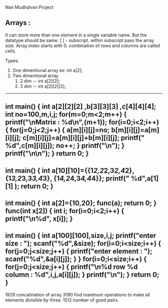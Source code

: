 Nan Mudhalvan Project

Arrays  :
-------------
It can store more than one element in a single variable name. But the datatype should be same.
[ ] - subscript. within subscript pass the array size.
Array index starts with 0.
combination of rows and columns are called cells.

Types.
1. One dimentional array  ex: int a[2];
2. Two dimentional array
     1.   2 dim  --  int a[2][2];
     2.   3 dim  --  int a[2][2][2];
--------------------------------------------------------------------------------------------------
int main()
{
int a[2][2][2] ,b[3][3][3] ,c[4][4][4];
int no=100,m,i,j;
for(m=0;m<2;m++)
{
printf("\nMatrix : %d\n",(m+1));
for(i=0;i<2;i++)
{
for(j=0;j<2;j++)
{
a[m][i][j]=no;
b[m][i][j]=a[m][i][j];
c[m][i][j]=a[m][i][j]+b[m][i][j];
printf(" %d",c[m][i][j]);
no++;
}
printf("\n");
}
printf("\n\n");
}
return 0;
}
-----------------------------------------------------------------------------

int main()
{
int a[10][10]={{1*2,2*2,3*2,4*2},
                          {1*3,2*3,3*3,4*3},
                          {1*4,2*4,3*4,4*4}};
printf(" %d",a[1][1] );
return 0;
}
-------------------------------------------------------------------------------

int main()
{
int a[2]={10,20};
func(a);
return 0;
}
func(int x[2])
{
int i;
for(i=0;i<2;i++)
{
printf("\n%d", x[i]);
}
-------------------------------------------------------------------------------------
int main()
{
int a[100][100],size,i,j;
printf("enter size : ");
scanf("%d",&size);
for(i=0;i<size;i++)
{
for(j=0;j<size;j++)
{
printf("enter element : ");
scanf("%d",&a[i][j]);
}
}
for(i=0;i<size;i++)
{
for(j=0;j<size;j++)
{
printf("\n%d row %d column : %d",i,j,a[i][j]);
}
printf("\n");
}
return 0;
}
-----------------------------------------------------------------------------------------


1929  concatination of array
3190  find maximum operations to make all elements divisible by three.
1512  number of good pairs.























































